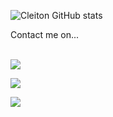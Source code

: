 ![Cleiton GitHub stats](https://github-readme-stats.vercel.app/api?username=destinyendless&show_icons=true&theme=dark)

Contact me on... <br><br>

<img src="https://img.shields.io/badge/WhatsApp-25D366?style=for-the-badge&logo=whatsapp&logoColor=white"/>

<a href="mailto:cleitonmoraisdemelo+github@gmail.com"><img src="https://img.shields.io/badge/Gmail-D14836?style=for-the-badge&logo=gmail&logoColor=white" target="_blank"></a>

<a href="https://www.linkedin.com/in/cleitonmoraisdemelo" target="_blank"><img src="https://img.shields.io/badge/LinkedIn-0077B5?style=for-the-badge&logo=linkedin&logoColor=white" target="_blank"></a>
